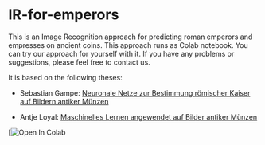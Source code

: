# IR-for-emperors
This is an Image Recognition approach for predicting roman emperors and empresses on ancient coins.
This approach runs as Colab notebook. You can try our approach for yourself with it. If you have any problems or suggestions, please feel free to contact us.

It is based on the following theses:

- Sebastian Gampe: [Neuronale Netze zur Bestimmung römischer Kaiser auf Bildern antiker Münzen](http://www.bigdata.uni-frankfurt.de/wp-content/uploads/2022/05/Masterarbeit_Sebastian_Gampe_online.pdf) 

- Antje Loyal: [Maschinelles Lernen angewendet auf Bilder antiker Münzen](http://www.bigdata.uni-frankfurt.de/wp-content/uploads/2021/11/Masterarbeit_Antje_Loyal.pdf)

[![Open In Colab](https://github.com/Frankfurt-BigDataLab/IR-for-emperors/blob/main/Colab/IR-for-emperors.ipynb)

